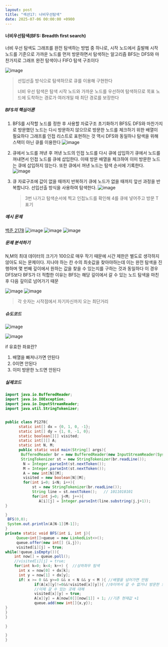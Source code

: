 ```yaml
---
layout: post
title: "섹션17: 너비우선탐색"
date: 2025-07-06 00:00:00 +0900
---
```


####  너비우선탐색(BFS: Breadth first search)

너비 우선 탐색도 그래프를 완전 탐색하는 방법 중 하나로, 시작 노드에서 출발해 시작 노드를 기준으로 가까운 노드를 먼저 방문하면서 탐색하는 알고리즘
BFS는 DFS와 마찬가지로 그래프 완전 탐색이나 FIFO 탐색 구조이다

![image](https://github.com/user-attachments/assets/dad0f0d3-a3ab-4595-9b90-c940d107894c)

> 선입선출 방식으로 탐색하므로 큐를 이용해 구현한다
>
> 너비 우선 탐색은 탐색 시작 노드와 가까운 노드를 우선하여 탐색하므로
> 목표 노드에 도착하는 경로가 여러개일 때 최단 경로를 보장한다

##### BFS의 핵심이론
1. BFS를 시작할 노드를 정한 후 사용할 자료구조 초기화하기
   BFS도 DFS와 마찬가지로 방문했던 노드는 다시 방문하지 않으므로 방문한 노드를 체크하기 위한 배열이 필요하다
   그래프를 인접 리스트로 표현하는 것 역시 DFS와 동일하나 탐색을 위해 스택이 아닌 큐를 이용한다
   ![image](https://github.com/user-attachments/assets/e08893a7-1794-4b80-bfd0-73defb13ca7a)

   
2. 큐에서 노드를 꺼낸 후 꺼낸 노드의 인접 노드를 다시 큐에 삽입하기
   큐에서 노드를 꺼내면서 인접 노드를 큐에 삽입한다. 이때 방문 배열을 체크하여 이미 방문한 노드는 큐에 삽입하지 않는다.
   또한 큐에서 꺼낸 노드는 탐색 순서에 기록한다.
   ![image](https://github.com/user-attachments/assets/f7543cc5-0457-49a1-9452-c5d313d79c3f)

3. 큐 자료구조에 값이 없을 때까지 반복하기
   큐에 노드가 없을 때까지 앞선 과정을 반복합니다. 선입선출 방식을 사용하여 탐색한다. 
   ![image](https://github.com/user-attachments/assets/52f3406a-0440-4c4c-94b2-faee5bfc354c)
   > 3번 나가고 탐색순서에 찍고 인접노드를 확인해 4를 큐에 넣어주고 방문 T 표기
   
##### 예시 문제
[백준 2178](https://www.acmicpc.net/problem/2178)
![image](https://github.com/user-attachments/assets/852d2f18-d7af-477e-b783-745dc32dcec8)
![image](https://github.com/user-attachments/assets/d326fc63-b508-43ec-bce9-6fefc16a3c5f)
![image](https://github.com/user-attachments/assets/7001e58d-b10c-4d73-ab9b-b3933f7ec34d)

##### 문제 분석하기
N,M의 최대 데이터의 크기가 100으로 매우 작기 때문에 시간 제한은 별도로 생각하지 않아도 되는 문제이다.
지나야 하는 칸 수의 최솟값을 찾아야하는데 이는 완전 탐색을 진행하며 몇 번째 깊이에서 원하는 값을 찾을 수 있는지를 구하는 것과 동일하다 
이 경우 DFS보다 BFS가 더 적합한 이유는 BFS는 해당 깊이에서 갈 수 있는 노드 탐색을 마친후 다음 깊이로 넘어가기 때문

![image](https://github.com/user-attachments/assets/251ac07c-ca1d-41e4-9d59-36e2521c5033)
![image](https://github.com/user-attachments/assets/78d2eb97-e601-420f-9cb8-8625c4b65fc9)

> 각 숫자는 시작점에서 자기자신까지 오는 최단거리
>
##### 슈도코드
![image](https://github.com/user-attachments/assets/f3eec3c1-81dd-426d-a57d-813ff32213df)

![image](https://github.com/user-attachments/assets/c507dda3-9570-46d5-a8ef-8c4bd116ff67)

if 유효한 좌표란?
1) 배열을 빠져나가면 안된다
2) 0이면 안된다
3) 이미 방문한 노드면 안된다

##### 실제코드
```java
import java.io.BufferedReader;
import java.io.IOException;
import java.io.InputStreamReader;
import java.util.StringTokenizer;


public class P1278{
      static int[] dx = {0, 1, 0, -1};
      static int[] dy = {1, 0, -1, 0};
      static boolean[][] visited;
      static int[][] A;
      static int N, M;
      public static void main(String[] args){
       BufferedReader br = new BufferedReader(new InputStreamReader(System.in));
       StringTokenizer st = new StringTokenizer(br.readLine());
        N = Integer.parseInt(st.nextToken());
        M = Integer.parseInt(st.nextToken());
        A = new int[N][M];
        visited = new boolean[N][M];
        for(int i=0; i<N; i++){
            st = new StringTokenizer(br.readLine());
            String line = st.nextToken();   // 1011010101
            for(int j=0; j<M; j++){
               A[i][j] = Integer.parseInt(line.substring(j,j+1));
}

}
 BFS(0,0);
 System.out.println(A[N-1][M-1]);
}
private static void BFS(int i, int j){
     Queue<int[]>queue = new LinkedList<>();
     queue.offer(new int[] {i,j});
     visited[i][j] = true;
while(!queue.isEmpty()){
    int now[] = queue.poll();
    //visited[i][j] = true;
    for(int k=0; k<4; k++) {  //상하좌우 탐색
      int x = now[0] + dx[k];
      int y = now[1] + dx[y];
      if( x >= 0 && y>=0 && x < N && y < M ){ //배열을 넘어가면 안됨
             if(A[x][y]!=0&&!visited[x][y]){ //0이여서 갈 수 없거나 방문한 노드이면 안됨
             //이제 갈 수 있는 곳에 대해
             visited[x][y] = true;
             A[x][y] = A[now[0]][now[1]] + 1; //기존 현재값 +1
             queue.add(new int[]{x,y});
}
}
}
 
}

}
}
```
   
